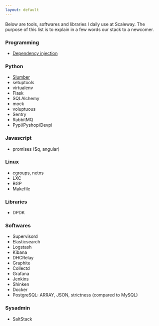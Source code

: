 ```yaml
---
layout: default
---
```


Below are tools, softwares and libraries I daily use at Scaleway. The purpose
of this list is to explain in a few words our stack to a newcomer.


### Programming

* [Dependency injection](dependency_injection)


### Python

* [Slumber](slumber)
* setuptools
* virtualenv
* Flask
* SQLAlchemy
* mock
* voluptuous
* Sentry
* RabbitMQ
* Pypi/Pyshop/Devpi


### Javascript

* promises ($q, angular)


### Linux

* cgroups, netns
* LXC
* BGP
* Makefile


### Libraries

* DPDK


### Softwares

* Supervisord
* Elasticsearch
* Logstash
* Kibana
* DHCRelay
* Graphite
* Collectd
* Grafana
* Jenkins
* Shinken
* Docker
* PostgreSQL: ARRAY, JSON, strictness (compared to MySQL)


### Sysadmin

* SaltStack
